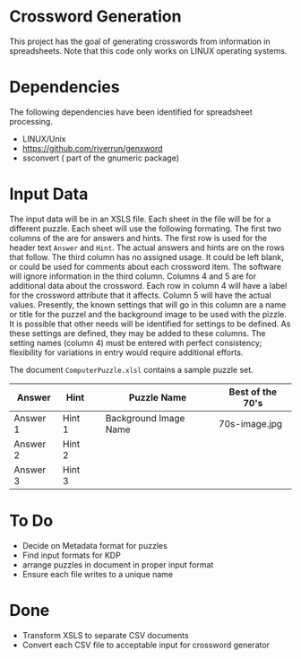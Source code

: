 # Crossword Generation

This project has the goal of generating crosswords from information in spreadsheets. Note that this code only works 
on LINUX operating systems.

# Dependencies

The following dependencies have been identified for spreadsheet processing. 

* LINUX/Unix
* https://github.com/riverrun/genxword
* ssconvert ( part of the gnumeric package)

# Input Data

The input data will be in an XSLS file. Each sheet in the file will be for a different puzzle. Each sheet will use the following formating.
The first two columns of the are for answers and hints. The first row is used for the header text `Answer` and `Hint`.  The actual answers 
and hints are on the rows that follow. The third column has no assigned usage. It could be left blank, or could be used for comments about 
each crossword item. The software will ignore information in the third column. Columns 4 and 5 are for additional data about the crossword. 
Each row in column 4 will have a label for the crossword attribute that it affects. Column 5 will have the actual values. Presently, the 
known settings that will go in this column are a name or title for the puzzel and the background image to be used with the pizzle. It is 
possible that other needs will be identified for settings to be defined. As these settings are defined, they may be added to these columns. 
The setting names (column 4) must be entered with perfect consistency; flexibility for variations in entry would require additional efforts.


The document `ComputerPuzzle.xlsl` contains a sample puzzle set. 


| Answer   | Hint   |   | Puzzle Name           | Best of the 70's |
|----------|--------|---|-----------------------|------------------|
| Answer 1 | Hint 1 |   | Background Image Name | 70s-image.jpg    |
| Answer 2 | Hint 2 |   |                       |                  |
| Answer 3 | Hint 3 |   |                       |                  |

# To Do
* Decide on Metadata format for puzzles
* Find input formats for KDP
* arrange puzzles in document in proper input format
* Ensure each file writes to a unique name

# Done
* Transform XSLS to separate CSV documents
* Convert each CSV file to acceptable input for crossword generator
